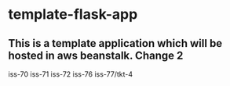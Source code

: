 # template-flask-app

## This is a template application which will be hosted in aws beanstalk. Change 2
iss-70
iss-71
iss-72
iss-76
iss-77/tkt-4
